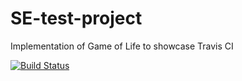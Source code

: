 # SE-test-project
Implementation of Game of Life to showcase Travis CI 


[![Build Status](https://travis-ci.com/M-gre/SE-test-project.svg?token=HFeKU6MC5bx5ZJX1whw9&branch=main)](https://travis-ci.com/M-gre/SE-test-project)

